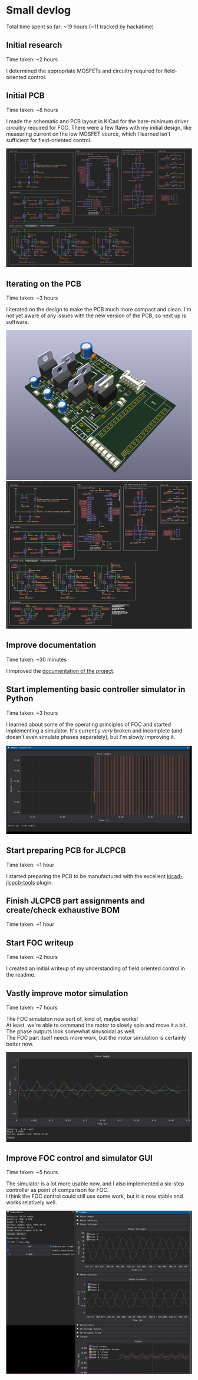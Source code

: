 # Small devlog

Total time spent so far: ~19 hours (~11 tracked by hackatime)

## Initial research
Time taken: ~2 hours

I determined the appropriate MOSFETs and circuitry required for field-oriented control.

## Initial PCB
Time taken: ~8 hours

I made the schematic and PCB layout in KiCad for the bare-minimum driver circuitry required for FOC. There were a few flaws with my initial design, like measuring current on the low MOSFET source, which I learned isn't sufficient for field-oriented control.

![](assets/schematic0.png)

## Iterating on the PCB
Time taken: ~3 hours

I iterated on the design to make the PCB much more compact and clean. I'm not yet aware of any issues with the new version of the PCB, so next up is software.

![](assets/board.png)
![](assets/schematic.png)

## Improve documentation
Time taken: ~30 minutes

I improved the [documentation of the project](https://github.com/Glitch752/focMotorController/blob/472c54bfc41076d94987bcc05ba8eb1525c3219e/README.md).

## Start implementing basic controller simulator in Python
Time taken: ~3 hours

I learned about some of the operating principles of FOC and started implementing a simulator. It's currently _very_ broken and incomplete (and doesn't even simulate phases separately), but I'm slowly improving it.

![](assets/gui1.png)

## Start preparing PCB for JLCPCB
Time taken: ~1 hour

I started preparing the PCB to be manufactured with the excellent [kicad-jlcpcb-tools](https://github.com/Bouni/kicad-jlcpcb-tools) plugin.

## Finish JLCPCB part assignments and create/check exhaustive BOM
Time taken: ~1 hour

## Start FOC writeup
Time taken: ~2 hours

I created an initial writeup of my understanding of field oriented control in the readme.

## Vastly improve motor simulation
Time taken: ~7 hours

The FOC simulaton now sort of, kind of, maybe works!  
At least, we're able to command the motor to slowly spin and move it a bit. The phase outputs look somewhat sinusoidal as well.  
The FOC part itself needs more work, but the motor simulation is certainly better now.

![](assets/motor_simulation.png)

## Improve FOC control and simulator GUI
Time taken: ~5 hours

The simulator is a lot more usable now, and I also implemented a six-step controller as point of comparison for FOC.  
I think the FOC control could still use some work, but it is now stable and works relatively well.  

![](assets/simulator.png)